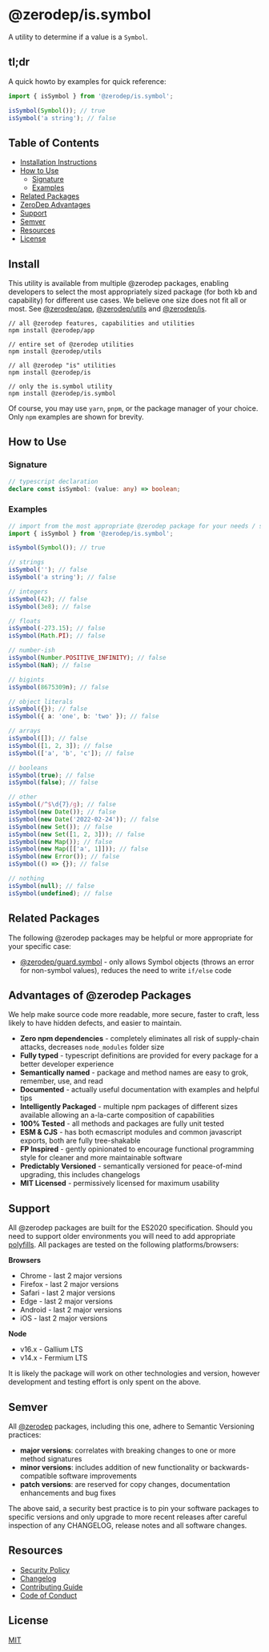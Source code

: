 # @zerodep/is.symbol

A utility to determine if a value is a `Symbol`.

## tl;dr

A quick howto by examples for quick reference:

```typescript
import { isSymbol } from '@zerodep/is.symbol';

isSymbol(Symbol()); // true
isSymbol('a string'); // false
```

## Table of Contents

- [Installation Instructions](#install)
- [How to Use](#how-to-use)
  - [Signature](#signature)
  - [Examples](#examples)
- [Related Packages](#related-packages)
- [ZeroDep Advantages](#advantages-of-zerodep-packages)
- [Support](#support)
- [Semver](#semver)
- [Resources](#resources)
- [License](#license)

## Install

This utility is available from multiple @zerodep packages, enabling developers to select the most appropriately sized package (for both kb and capability) for different use cases. We believe one size does not fit all or most. See [@zerodep/app](https://www.npmjs.com/package/@zerodep/app), [@zerodep/utils](https://www.npmjs.com/package/@zerodep/utils) and [@zerodep/is](https://www.npmjs.com/package/@zerodep/is).

```
// all @zerodep features, capabilities and utilities
npm install @zerodep/app

// entire set of @zerodep utilities
npm install @zerodep/utils

// all @zerodep "is" utilities
npm install @zerodep/is

// only the is.symbol utility
npm install @zerodep/is.symbol
```

Of course, you may use `yarn`, `pnpm`, or the package manager of your choice. Only `npm` examples are shown for brevity.

## How to Use

### Signature

```typescript
// typescript declaration
declare const isSymbol: (value: any) => boolean;
```

### Examples

```typescript
// import from the most appropriate @zerodep package for your needs / specific use case (see the Install section above)
import { isSymbol } from '@zerodep/is.symbol';

isSymbol(Symbol()); // true

// strings
isSymbol(''); // false
isSymbol('a string'); // false

// integers
isSymbol(42); // false
isSymbol(3e8); // false

// floats
isSymbol(-273.15); // false
isSymbol(Math.PI); // false

// number-ish
isSymbol(Number.POSITIVE_INFINITY); // false
isSymbol(NaN); // false

// bigints
isSymbol(8675309n); // false

// object literals
isSymbol({}); // false
isSymbol({ a: 'one', b: 'two' }); // false

// arrays
isSymbol([]); // false
isSymbol([1, 2, 3]); // false
isSymbol(['a', 'b', 'c']); // false

// booleans
isSymbol(true); // false
isSymbol(false); // false

// other
isSymbol(/^$\d{7}/g); // false
isSymbol(new Date()); // false
isSymbol(new Date('2022-02-24')); // false
isSymbol(new Set()); // false
isSymbol(new Set([1, 2, 3])); // false
isSymbol(new Map()); // false
isSymbol(new Map([['a', 1]])); // false
isSymbol(new Error()); // false
isSymbol(() => {}); // false

// nothing
isSymbol(null); // false
isSymbol(undefined); // false
```

## Related Packages

The following @zerodep packages may be helpful or more appropriate for your specific case:

- [@zerodep/guard.symbol](https://www.npmjs.com/package/@zerodep/guard.symbol) - only allows Symbol objects (throws an error for non-symbol values), reduces the need to write `if/else` code

## Advantages of @zerodep Packages

We help make source code more readable, more secure, faster to craft, less likely to have hidden defects, and easier to maintain.

- **Zero npm dependencies** - completely eliminates all risk of supply-chain attacks, decreases `node_modules` folder size
- **Fully typed** - typescript definitions are provided for every package for a better developer experience
- **Semantically named** - package and method names are easy to grok, remember, use, and read
- **Documented** - actually useful documentation with examples and helpful tips
- **Intelligently Packaged** - multiple npm packages of different sizes available allowing an a-la-carte composition of capabilities
- **100% Tested** - all methods and packages are fully unit tested
- **ESM & CJS** - has both ecmascript modules and common javascript exports, both are fully tree-shakable
- **FP Inspired** - gently opinionated to encourage functional programming style for cleaner and more maintainable software
- **Predictably Versioned** - semantically versioned for peace-of-mind upgrading, this includes changelogs
- **MIT Licensed** - permissively licensed for maximum usability

## Support

All @zerodep packages are built for the ES2020 specification. Should you need to support older environments you will need to add appropriate [polyfills](https://developer.mozilla.org/en-US/docs/Glossary/Polyfill). All packages are tested on the following platforms/browsers:

**Browsers**

- Chrome - last 2 major versions
- Firefox - last 2 major versions
- Safari - last 2 major versions
- Edge - last 2 major versions
- Android - last 2 major versions
- iOS - last 2 major versions

**Node**

- v16.x - Gallium LTS
- v14.x - Fermium LTS

It is likely the package will work on other technologies and version, however development and testing effort is only spent on the above.

## Semver

All [@zerodep](https://github.com/cdepage/zerodep) packages, including this one, adhere to Semantic Versioning practices:

- **major versions**: correlates with breaking changes to one or more method signatures
- **minor versions**: includes addition of new functionality or backwards-compatible software improvements
- **patch versions**: are reserved for copy changes, documentation enhancements and bug fixes

The above said, a security best practice is to pin your software packages to specific versions and only upgrade to more recent releases after careful inspection of any CHANGELOG, release notes and all software changes.

## Resources

- [Security Policy](https://github.com/cdepage/zerodep/blob/main/SECURITY.md)
- [Changelog](https://github.com/cdepage/zerodep/blob/main/packages/is/is.symbol/CHANGELOG.md)
- [Contributing Guide](https://github.com/cdepage/zerodep/blob/main/CONTRIBUTING.md)
- [Code of Conduct](https://github.com/cdepage/zerodep/blob/main/CODE_OF_CONDUCT.md)

## License

[MIT](https://github.com/cdepage/zerodep/blob/main/LICENSE)
